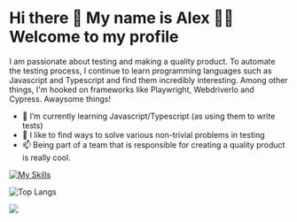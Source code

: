 # Hi there 👋 My name is Alex 🙋‍♂️ Welcome to my profile 

I am passionate about testing and making a quality product. To automate the testing process, I continue to learn programming languages such as Javascript and Typescript and find them incredibly interesting. Among other things, I'm hooked on frameworks like Playwright, WebdriverIo and Cypress. Awaysome things!

- 🌱 I’m currently learning Javascript/Typescript (as using them to write tests)
- 👯 I like to find ways to solve various non-trivial problems in testing 
- 📫 Being part of a team that is responsible for creating a quality product is really cool. 

[![My Skills](https://skillicons.dev/icons?i=js,ts,html,css,docker,git,githubactions,gherkin,sketchup,vscode&perline=5)](https://skillicons.dev)

![Top Langs](https://github-readme-stats.vercel.app/api/top-langs/?username=valahalex&layout=compact)


<img align="center" src="https://github.com/saadeghi/saadeghi/blob/master/dino.gif" />
<br>
<br>
